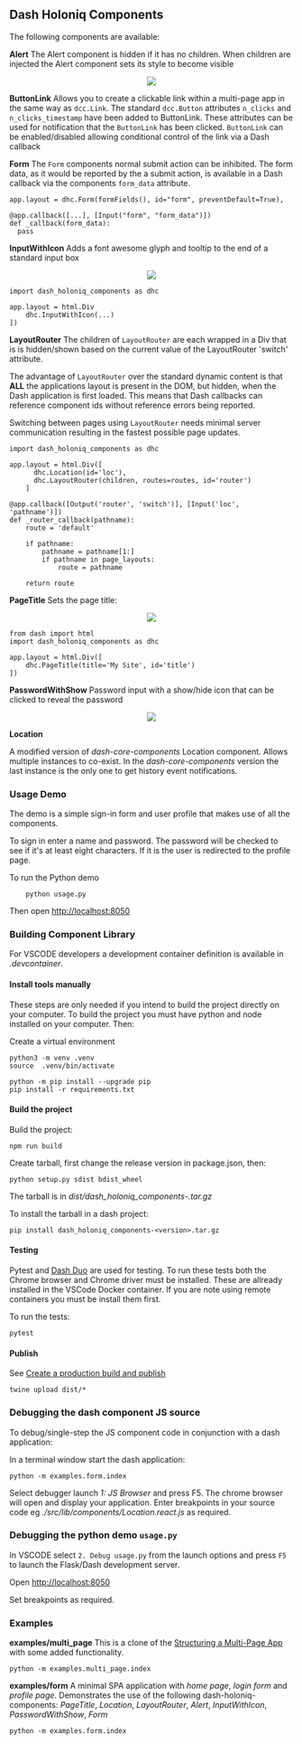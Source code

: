 ## Dash Holoniq Components

The following components are available:

**Alert** The Alert component is hidden if it has no children. When children are injected the Alert 
component sets its style to become visible

<p align="center"><img src="docs/img/alert-example.png"></p>


**ButtonLink** Allows you to create a clickable link within a multi-page app in
the same way as `dcc.Link`. The standard `dcc.Button` attributes `n_clicks` and `n_clicks_timestamp` have been 
added to ButtonLink. These attributes can be used for notification that the `ButtonLink` has 
been clicked. `ButtonLink` can be enabled/disabled allowing conditional control of the link via a Dash callback

**Form** The `Form` components normal submit action can be inhibited. The form data, as it would be 
reported by the a submit action, is available in a Dash callback via the components `form_data` attribute.

```
app.layout = dhc.Form(formFields(), id="form", preventDefault=True),

@app.callback([...], [Input("form", "form_data")])
def _callback(form_data):
  pass
```

**InputWithIcon** Adds a font awesome glyph and tooltip to the end of a standard input box

<p align="center"><img src="docs/img/input-with-icon-example.png"></p>

```
import dash_holoniq_components as dhc

app.layout = html.Div
    dhc.InputWithIcon(...)
])

```

**LayoutRouter** The children of `LayoutRouter` are each wrapped in a Div that is
is hidden/shown based on the current value of the LayoutRouter 'switch' attribute.

The advantage of `LayoutRouter` over the standard dynamic content is that **ALL** the applications 
layout is present in the DOM, but hidden, when the Dash application is first loaded. This means
that Dash callbacks can reference component ids without reference errors being reported.

Switching between pages using `LayoutRouter` needs minimal server communication resulting in
the fastest possible page updates.

```
import dash_holoniq_components as dhc

app.layout = html.Div([
      dhc.Location(id='loc'),
      dhc.LayoutRouter(children, routes=routes, id='router')
    ]

@app.callback([Output('router', 'switch')], [Input('loc', 'pathname')])
def _router_callback(pathname):
    route = 'default'

    if pathname:
        pathname = pathname[1:]
        if pathname in page_layouts:
            route = pathname

    return route
```

**PageTitle** Sets the page title:

<p align="center"><img src="docs/img/page-title-example.png"></p>

```
from dash import html
import dash_holoniq_components as dhc

app.layout = html.Div([
    dhc.PageTitle(title='My Site', id='title')
])

```

**PasswordWithShow** Password input with a show/hide icon that can be clicked to reveal the password

<p align="center"><img src="docs/img/password-example.png"></p>

**Location** 

A modified version of *dash-core-components* Location component. Allows multiple instances 
to co-exist. In the *dash-core-components* version the last instance is the only one 
to get history event notifications.

### Usage Demo

The demo is a simple sign-in form and user profile that makes use of all the components. 

To sign in enter a name and password. The password will be checked to see if it's at least 
eight characters. If it is the user is redirected to the profile page.

To run the Python demo

        python usage.py

Then open [http://localhost:8050](http://localhost:8050)
   
### Building Component Library

For VSCODE developers a development container definition is 
available in *.devcontainer*. 

#### Install tools manually

These steps are only needed if you intend to build the project directly
on your computer. To build the project you must have python 
and node installed on your computer. Then:

Create a virtual environment

```
python3 -m venv .venv
source  .venv/bin/activate

python -m pip install --upgrade pip
pip install -r requirements.txt
```
#### Build the project

Build the project:

    npm run build

Create tarball, first change the release version in package.json, then:

    python setup.py sdist bdist_wheel

The tarball is in *dist/dash_holoniq_components-<version>.tar.gz*

To install the tarball in a dash project:

    pip install dash_holoniq_components-<version>.tar.gz

#### Testing

Pytest and [Dash Duo](https://dash.plotly.com/testing) are used for testing. To run
these tests both the Chrome browser and Chrome driver must be installed. These are
allready installed in the VSCode Docker container. If you are note using remote containers
you must be install them first.

To run the tests:

    pytest

#### Publish

See [Create a production build and publish]

    twine upload dist/*

### Debugging the dash component JS source

To debug/single-step the JS component code in conjunction with a dash application:

In a terminal window start the dash application:

    python -m examples.form.index

Select debugger launch *1: JS Browser* and press F5. The chrome browser
will open and display your application. Enter breakpoints in your source
code eg *./src/lib/components/Location.react.js* as required.

### Debugging the python demo `usage.py`

In VSCODE select `2. Debug usage.py` from the launch options and press `F5` to launch the 
Flask/Dash development server.

Open [http://localhost:8050](http://localhost:8050)

Set breakpoints as required.

### Examples

**examples/multi_page** This is a clone of the [Structuring a Multi-Page App] with
some added functionality.

    python -m examples.multi_page.index

**examples/form** A minimal SPA application with *home page*, *login form* and *profile page*. 
Demonstrates the use of the following dash-holoniq-components: *PageTitle*, *Location*, 
*LayoutRouter*, *Alert*, *InputWithIcon*, *PasswordWithShow*, *Form*

    python -m examples.form.index


[Structuring a Multi-Page App]: https://dash.plotly.com/urls
[Create a production build and publish]: https://github.com/plotly/dash-component-boilerplate/blob/master/%7B%7Bcookiecutter.project_shortname%7D%7D/README.md#create-a-production-build-and-publish
